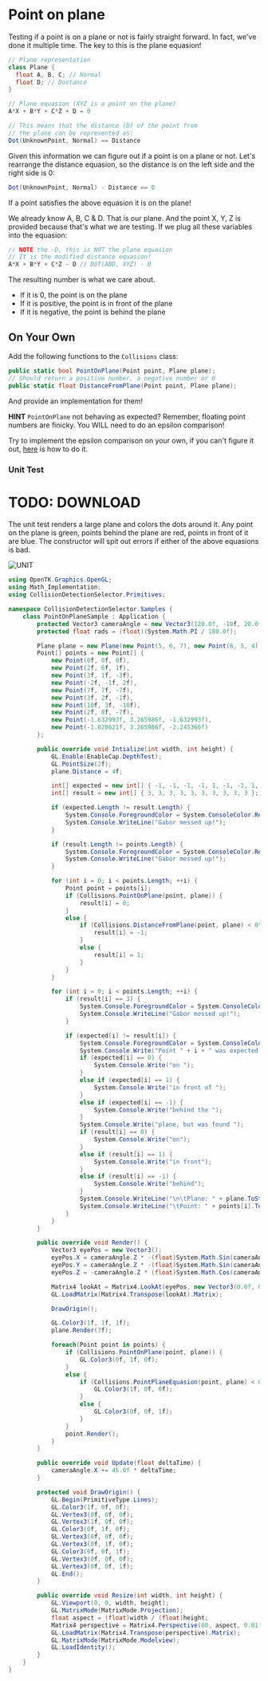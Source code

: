 # Point on plane

Testing if a point is on a plane or not is fairly straight forward. In fact, we've done it multiple time. The key to this is the plane equasion!

```cs
// Plane representation
class Plane {
  float A, B, C; // Normal
  float D; // Dostance
}

// Plane equasion (XYZ is a point on the plane)
A*X + B*Y + C*Z + D = 0

// This means that the distance (D) of the point from 
// the plane can be represented as:
Dot(UnknownPoint, Normal) == Distance
```

Given this information we can figure out if a point is on a plane or not. Let's rearrange the distance equasion, so the distance is on the left side and the right side is 0:

```cs
Dot(UnknownPoint, Normal) - Distance == 0
```

If a point satisfies the above equasion it is on the plane!

We already know A, B, C & D. That is our plane. And the point X, Y, Z is provided because that's what we are testing. If we plug all these variables into the equasion:

```cs
// NOTE the -D, this is NOT the plane equasion
// It is the modified distance equasion!
A*X + B*Y + C*Z - D // DOT(ABD, XYZ) - D
```

The resulting number is what we care about. 

* If it is 0, the point is on the plane
* If it is positive, the point is in front of the plane
* If it is negative, the point is behind the plane

## On Your Own

Add the following functions to the ```Collisions``` class:

```cs
public static bool PointOnPlane(Point point, Plane plane);
// Should return a positive number, a negative number or 0
public static float DistanceFromPlane(Point point, Plane plane);
```

And provide an implementation for them!

**HINT** ```PointOnPlane``` not behaving as expected? Remember, floating point numbers are finicky. You WILL need to do an epsilon comparison! 

Try to implement the epsilon comparison on your own, if you can't figure it out, [here](https://gist.github.com/gszauer/8d424f0ec0eee18a382bfb676f0820d4) is how to do it.


### Unit Test

# TODO: DOWNLOAD

The unit test renders a large plane and colors the dots around it. Any point on the plane is green, points behind the plane are red, points in front of it are blue. The constructor will spit out errors if either of the above equasions is bad.

![UNIT](point_on_plane_unit.png)

```cs
using OpenTK.Graphics.OpenGL;
using Math_Implementation;
using CollisionDetectionSelector.Primitives;

namespace CollisionDetectionSelector.Samples {
    class PointOnPlaneSample : Application {
        protected Vector3 cameraAngle = new Vector3(120.0f, -10f, 20.0f);
        protected float rads = (float)(System.Math.PI / 180.0f);

        Plane plane = new Plane(new Point(5, 6, 7), new Point(6, 5, 4), new Point(1, 2, 3));
        Point[] points = new Point[] {
            new Point(0f, 0f, 0f),
            new Point(2f, 6f, 1f),
            new Point(3f, 1f, -3f),
            new Point(-2f, -1f, 2f),
            new Point(7f, 7f, -7f),
            new Point(3f, 2f, -1f),
            new Point(10f, 3f, -10f),
            new Point(2f, 8f, -7f),
            new Point(-1.632993f, 3.265986f, -1.632993f),
            new Point(-1.020621f, 3.265986f, -2.245366f)
        };

        public override void Intialize(int width, int height) {
            GL.Enable(EnableCap.DepthTest);
            GL.PointSize(2f);
            plane.Distance = 4f;

            int[] expected = new int[] { -1, -1, -1, -1, 1, -1, -1, 1, 0, 0 };
            int[] result = new int[] { 3, 3, 3, 3, 3, 3, 3, 3, 3, 3 };

            if (expected.Length != result.Length) {
                System.Console.ForegroundColor = System.ConsoleColor.Red;
                System.Console.WriteLine("Gabor messed up!");
            }

            if (result.Length != points.Length) {
                System.Console.ForegroundColor = System.ConsoleColor.Red;
                System.Console.WriteLine("Gabor messed up!");
            }

            for (int i = 0; i < points.Length; ++i) {
                Point point = points[i];
                if (Collisions.PointOnPlane(point, plane)) {
                    result[i] = 0;
                }
                else {
                    if (Collisions.DistanceFromPlane(point, plane) < 0f) {
                        result[i] = -1;
                    }
                    else {
                        result[i] = 1;
                    }
                }
            }

            for (int i = 0; i < points.Length; ++i) {
                if (result[i] == 3) {
                    System.Console.ForegroundColor = System.ConsoleColor.Red;
                    System.Console.WriteLine("Gabor messed up!");
                }

                if (expected[i] != result[i]) {
                    System.Console.ForegroundColor = System.ConsoleColor.Red;
                    System.Console.Write("Point " + i + " was expected ");
                    if (expected[i] == 0) {
                        System.Console.Write("on ");
                    }
                    else if (expected[i] == 1) {
                        System.Console.Write("in front of ");
                    }
                    else if (expected[i] == -1) {
                        System.Console.Write("behind the ");
                    }
                    System.Console.Write("plane, but was found ");
                    if (result[i] == 0) {
                        System.Console.Write("on");
                    }
                    else if (result[i] == 1) {
                        System.Console.Write("in front");
                    }
                    else if (result[i] == -1) {
                        System.Console.Write("behind");
                    }
                    System.Console.WriteLine("\n\tPlane: " + plane.ToString());
                    System.Console.WriteLine("\tPoint: " + points[i].ToString() + "\n");
                }
            }
        }

        public override void Render() {
            Vector3 eyePos = new Vector3();
            eyePos.X = cameraAngle.Z * -(float)System.Math.Sin(cameraAngle.X * rads * (float)System.Math.Cos(cameraAngle.Y * rads));
            eyePos.Y = cameraAngle.Z * -(float)System.Math.Sin(cameraAngle.Y * rads);
            eyePos.Z = -cameraAngle.Z * (float)System.Math.Cos(cameraAngle.X * rads * (float)System.Math.Cos(cameraAngle.Y * rads));

            Matrix4 lookAt = Matrix4.LookAt(eyePos, new Vector3(0.0f, 0.0f, 0.0f), new Vector3(0.0f, 1.0f, 0.0f));
            GL.LoadMatrix(Matrix4.Transpose(lookAt).Matrix);

            DrawOrigin();

            GL.Color3(1f, 1f, 1f);
            plane.Render(7f);

            foreach(Point point in points) {
                if (Collisions.PointOnPlane(point, plane)) {
                    GL.Color3(0f, 1f, 0f);
                }
                else {
                    if (Collisions.PointPlaneEquasion(point, plane) < 0f) {
                        GL.Color3(1f, 0f, 0f);
                    }
                    else {
                        GL.Color3(0f, 0f, 1f);
                    }
                }
                point.Render();
            }
        }

        public override void Update(float deltaTime) {
            cameraAngle.X += 45.0f * deltaTime;
        }

        protected void DrawOrigin() {
            GL.Begin(PrimitiveType.Lines);
            GL.Color3(1f, 0f, 0f);
            GL.Vertex3(0f, 0f, 0f);
            GL.Vertex3(1f, 0f, 0f);
            GL.Color3(0f, 1f, 0f);
            GL.Vertex3(0f, 0f, 0f);
            GL.Vertex3(0f, 1f, 0f);
            GL.Color3(0f, 0f, 1f);
            GL.Vertex3(0f, 0f, 0f);
            GL.Vertex3(0f, 0f, 1f);
            GL.End();
        }

        public override void Resize(int width, int height) {
            GL.Viewport(0, 0, width, height);
            GL.MatrixMode(MatrixMode.Projection);
            float aspect = (float)width / (float)height;
            Matrix4 perspective = Matrix4.Perspective(60, aspect, 0.01f, 1000.0f);
            GL.LoadMatrix(Matrix4.Transpose(perspective).Matrix);
            GL.MatrixMode(MatrixMode.Modelview);
            GL.LoadIdentity();
        }
    }
}
```
